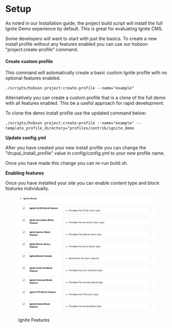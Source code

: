 # Setup

As noted in our Installation guide, the project build script will install the full Ignite Demo experience by default. This is great for evaluating Ignite CMS.

Some developers will want to start with just the basics. To create a new install profile without any features enabled you can use our hobson "project:create-profile" command.

#### Create custom profile <a href="#newprojectsetup-clonemis_profileusinghobson" id="newprojectsetup-clonemis_profileusinghobson"></a>

This command will automatically create a basic custom Ignite profile with no optional features enabled.

```
./scripts/hobson project:create-profile --name="example"
```

Alternatively you can create a custom profile that is a clone of the full demo with all features enabled. This be a useful approach for rapid development.&#x20;

To clone the demo install profile use the updated command below:

```
./scripts/hobson project:create-profile --name="example" --template_profile_directory="profiles/contrib/ignite_demo
```

**Update config.yml**

After you have created your new install profile you can change the "drupal\_install\_profile" value in config/config.yml to your new profile name.

Once you have made this change you can re-run build.sh.

**Enabling features**

Once you have installed your site you can enable content type and block features individually.

<figure><img src="../.gitbook/assets/Screen Shot 2023-05-24 at 11.18.12 AM.png" alt=""><figcaption><p>Ignite Features</p></figcaption></figure>
